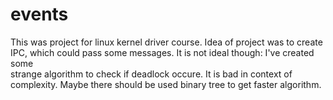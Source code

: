 # events

This was project for linux kernel driver course. Idea of project was to create  
IPC, which could pass some messages. It is not ideal though: I've created some  
strange algorithm to check if deadlock occure. It is bad in context of  
complexity. Maybe there should be used binary tree to get faster algorithm. 



